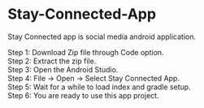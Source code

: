 # Stay-Connected-App <br>
Stay Connected app is social media android application.

Step 1: Download Zip file through Code option. <br>
Step 2: Extract the zip file. <br>
Step 3: Open the Android Studio. <br>
Step 4: File → Open → Select Stay Connected App. <br>
Step 5: Wait for a while to load index and gradle setup. <br>
Step 6: You are ready to use this app project. <br>
